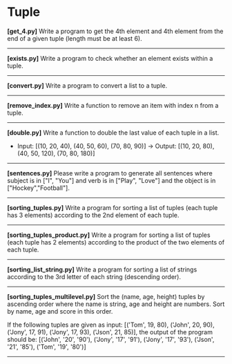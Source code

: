 # Tuple

**[get_4.py]** Write a program to get the 4th element and 4th element from the end of a given tuple (length must be at least 6).

---

**[exists.py]** Write a program to check whether an element exists within a tuple.

---

**[convert.py]** Write a program to convert a list to a tuple.

---

**[remove_index.py]** Write a function to remove an item with index n from a tuple.

---

**[double.py]** Write a function to double the last value of each tuple in a list.

* Input: [(10, 20, 40), (40, 50, 60), (70, 80, 90)] -> Output: [(10, 20, 80), (40, 50, 120), (70, 80, 180)]

---

**[sentences.py]** Please write a program to generate all sentences where subject is in ["I", "You"] and verb is in ["Play", "Love"] and the object is in ["Hockey","Football"].

---

**[sorting_tuples.py]** Write a program for sorting a list of tuples (each tuple has 3 elements) according to the 2nd element of each tuple.

---

**[sorting_tuples_product.py]** Write a program for sorting a list of tuples (each tuple has 2 elements) according to the product of the two elements of each tuple.

---

**[sorting_list_string.py]** Write a program for sorting a list of strings according to the 3rd letter of each string (descending order).

---

**[sorting_tuples_multilevel.py]** Sort the (name, age, height) tuples by ascending order where the name is string, age and height are numbers.
Sort by name, age and score in this order.

If the following tuples are given as input: [('Tom', 19, 80), ('John', 20, 90), ('Jony', 17, 91), ('Jony', 17, 93), ('Json', 21, 85)], the output of the program should be: [('John', '20', '90'), ('Jony', '17', '91'), ('Jony', '17', '93'), ('Json', '21', '85'), ('Tom', '19', '80')]

---

